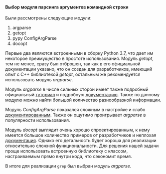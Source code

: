 #### Выбор модуля парсинга аргументов командной строки

Были рассмотрены следующие модули:

1. argparse
2. getopt
3. pypy ConfigArgParse
4. docopt

Первые два являются встроенными в сборку Python 3.7, что
дает им некоторое преимущество в простоте использования. 
Модуль *getopt*, тем не менее, сразу был отброшен, так как в
его официальной документации указано, что он создан для 
разработчиков, имеющий опыт с C++ библиотекой *getopt*, 
остальным же рекомендуется использовать модуль *argparse*.

Модуль *argparse* в числе сильных сторон имеет также подробный 
официальный [туториал](https://docs.python.org/3/howto/argparse.html) 
и подробную [документацию](https://docs.python.org/3/library/argparse.html#module-argparse). 
Также по данному модулю можно найти большой количество разнообразной 
информации.

Модуль *ConfigArgParse* показался сложным в настройке и слабо 
[документированным](https://pypi.org/project/ConfigArgParse/). Также 
он ощутимо проигрывает *argparse* в популярности использования.

Модуль *docopt* выглядит очень хорошо спроектированным, к нему 
имеется большое количество примеров от разработчиков и неплохая 
[документация](https://github.com/docopt/docopt). Однако его 
детальность будет хороша для реализации относительно сложной 
функциональности. Для решения нашей задачи проще использовать 
встроенную библиотеку с классом, настраиваемым прямо внутри кода, 
что сэкономит время.

В итоге для реализации `grep` был выбран модуль *argparse*.